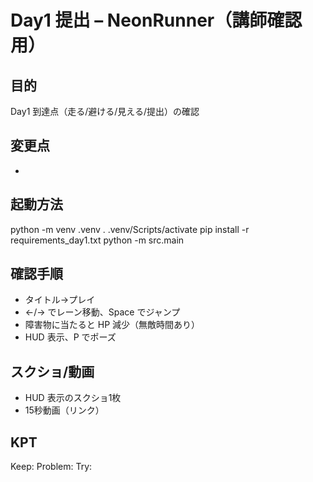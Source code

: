 # Day1 提出 – NeonRunner（講師確認用）

## 目的
Day1 到達点（走る/避ける/見える/提出）の確認

## 変更点
- 

## 起動方法
python -m venv .venv
. .venv/Scripts/activate
pip install -r requirements_day1.txt
python -m src.main

## 確認手順
- タイトル→プレイ
- ←/→ でレーン移動、Space でジャンプ
- 障害物に当たると HP 減少（無敵時間あり）
- HUD 表示、P でポーズ

## スクショ/動画
- HUD 表示のスクショ1枚
- 15秒動画（リンク）

## KPT
Keep:
Problem:
Try:
